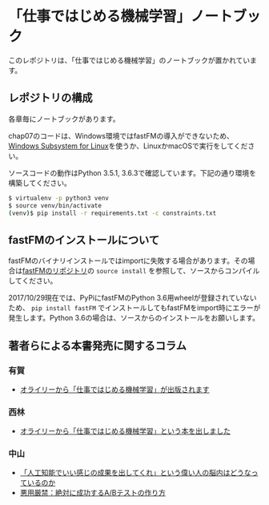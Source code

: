 # 「仕事ではじめる機械学習」ノートブック

このレポジトリは、「仕事ではじめる機械学習」のノートブックが置かれています。

## レポジトリの構成

各章毎にノートブックがあります。

chap07のコードは、Windows環境ではfastFMの導入ができないため、[Windows Subsystem for Linux](https://msdn.microsoft.com/ja-jp/commandline/wsl/install_guide?f=255&MSPPError=-2147217396)を使うか、LinuxかmacOSで実行をしてください。

ソースコードの動作はPython 3.5.1, 3.6.3で確認しています。下記の通り環境を構築してください。

```sh
$ virtualenv -p python3 venv
$ source venv/bin/activate
(venv)$ pip install -r requirements.txt -c constraints.txt
```

## fastFMのインストールについて

fastFMのバイナリインストールではimportに失敗する場合があります。その場合は[fastFMのリポジトリ](https://github.com/ibayer/fastFM#installation)の `source install` を参照して、ソースからコンパイルしてください。

2017/10/29現在では、PyPiにfastFMのPython 3.6用wheelが登録されていないため、 `pip install fastFM` でインストールしてもfastFMをimport時にエラーが発生します。Python 3.6の場合は、ソースからのインストールをお願いします。

## 著者らによる本書発売に関するコラム
### 有賀
- [オライリーから「仕事ではじめる機械学習」が出版されます](https://medium.com/@chezou/cf835ff4c128)

### 西林
- [オライリーから「仕事ではじめる機械学習」という本を出しました](https://hagino3000.blogspot.jp/2017/11/oreillymlbook.html)
### 中山
- [「人工知能でいい感じの成果を出してくれ」という偉い人の脳内はどうなっているのか](https://medium.com/@tokoroten/96f4da85b924)
- [悪用厳禁：絶対に成功するA/Bテストの作り方](https://medium.com/@tokoroten/c871f61233e6)
